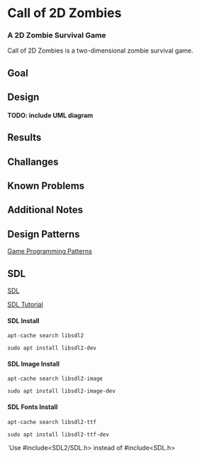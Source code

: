 # Call of 2D Zombies
### A 2D Zombie Survival Game

Call of 2D Zombies is a two-dimensional zombie survival game.

## Goal

## Design
#### TODO: include UML diagram

## Results

## Challanges

## Known Problems

## Additional Notes





## Design Patterns

[Game Programming Patterns](http://gameprogrammingpatterns.com/contents.html)

## SDL

[SDL](https://www.libsdl.org/)

[SDL Tutorial](http://lazyfoo.net/tutorials/SDL/index.php)

#### SDL Install

`apt-cache search libsdl2`

`sudo apt install libsdl2-dev`

#### SDL Image Install

`apt-cache search libsdl2-image`

`sudo apt install libsdl2-image-dev`

#### SDL Fonts Install

`apt-cache search libsdl2-ttf`

`sudo apt install libsdl2-ttf-dev`



`Use #include<SDL2/SDL.h> instead of #include<SDL.h>
